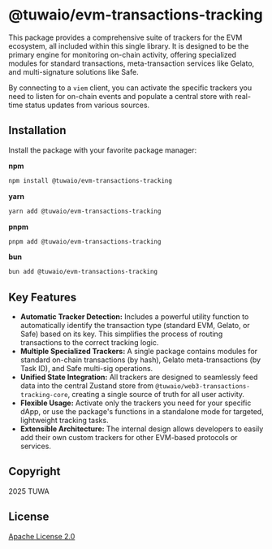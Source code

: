 # @tuwaio/evm-transactions-tracking

This package provides a comprehensive suite of trackers for the EVM ecosystem, all included within this single library. It is designed to be the primary engine for monitoring on-chain activity, offering specialized modules for standard transactions, meta-transaction services like Gelato, and multi-signature solutions like Safe.

By connecting to a `viem` client, you can activate the specific trackers you need to listen for on-chain events and populate a central store with real-time status updates from various sources.

## Installation

Install the package with your favorite package manager:

**npm**

```bash
npm install @tuwaio/evm-transactions-tracking
```

**yarn**

```bash
yarn add @tuwaio/evm-transactions-tracking
```

**pnpm**

```bash
pnpm add @tuwaio/evm-transactions-tracking
```

**bun**

```bash
bun add @tuwaio/evm-transactions-tracking
```

## Key Features

* **Automatic Tracker Detection:** Includes a powerful utility function to automatically identify the transaction type (standard EVM, Gelato, or Safe) based on its key. This simplifies the process of routing transactions to the correct tracking logic.
* **Multiple Specialized Trackers:** A single package contains modules for standard on-chain transactions (by hash), Gelato meta-transactions (by Task ID), and Safe multi-sig operations.
* **Unified State Integration:** All trackers are designed to seamlessly feed data into the central Zustand store from `@tuwaio/web3-transactions-tracking-core`, creating a single source of truth for all user activity.
* **Flexible Usage:** Activate only the trackers you need for your specific dApp, or use the package's functions in a standalone mode for targeted, lightweight tracking tasks.
* **Extensible Architecture:** The internal design allows developers to easily add their own custom trackers for other EVM-based protocols or services.

## Copyright

2025 TUWA

## License

[Apache License 2.0](./LICENSE)